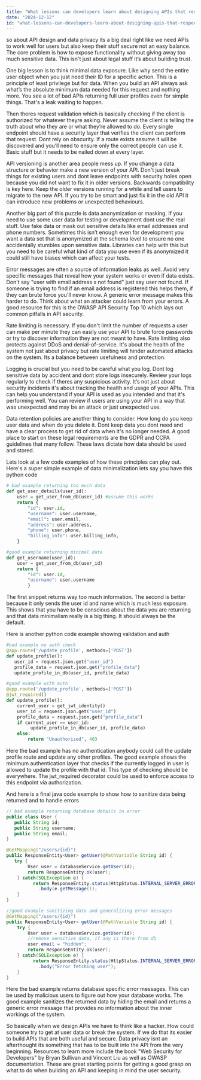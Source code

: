 ```yaml
---
title: "What lessons can developers learn about designing APIs that respect data privacy while providing functional access? (Teaching point: Explores the balance of API design and ethical considerations.)"
date: "2024-12-12"
id: "what-lessons-can-developers-learn-about-designing-apis-that-respect-data-privacy-while-providing-functional-access-teaching-point-explores-the-balance-of-api-design-and-ethical-considerations"
---
```


 so about API design and data privacy its a big deal right like we need APIs to work well for users but also keep their stuff secure not an easy balance. The core problem is how to expose functionality without giving away too much sensitive data. This isn't just about legal stuff it’s about building trust.

One big lesson is to think minimal data exposure. Like why send the entire user object when you just need their ID for a specific action. This is a principle of least privilege but for data. When you build an API always ask what’s the absolute minimum data needed for this request and nothing more. You see a lot of bad APIs returning full user profiles even for simple things. That's a leak waiting to happen.

Then theres request validation which is basically checking if the client is authorized for whatever theyre asking. Never assume the client is telling the truth about who they are or what they’re allowed to do. Every single endpoint should have a security layer that verifies the client can perform that request. Dont rely on obscurity. If a route exists assume it will be discovered and you’ll need to ensure only the correct people can use it. Basic stuff but it needs to be nailed down at every layer.

API versioning is another area people mess up. If you change a data structure or behavior make a new version of your API. Don't just break things for existing users and dont leave endpoints with security holes open because you did not want to fix it in older versions. Backwards compatibility is key here. Keep the older versions running for a while and tell users to migrate to the new API. If you try to be smart and just fix it in the old API it can introduce new problems or unexpected behaviours.

Another big part of this puzzle is data anonymization or masking. If you need to use some user data for testing or development dont use the real stuff. Use fake data or mask out sensitive details like email addresses and phone numbers. Sometimes this isn’t enough even for development you want a data set that is anonymized at the schema level to ensure no one accidentally stumbles upon sensitive data. Libraries can help with this but you need to be careful what kind of data you use even if its anonymized it could still have biases which can affect your tests.

Error messages are often a source of information leaks as well. Avoid very specific messages that reveal how your system works or even if data exists. Don't say "user with email address x not found" just say user not found. If someone is trying to find if an email address is registered this helps them, if they can brute force you'll never know. A generic error message makes this harder to do. Think about what an attacker could learn from your errors. A good resource for this is the OWASP API Security Top 10 which lays out common pitfalls in API security.

Rate limiting is necessary. If you don't limit the number of requests a user can make per minute they can easily use your API to brute force passwords or try to discover information they are not meant to have. Rate limiting also protects against DDoS and denial-of-service. It's about the health of the system not just about privacy but rate limiting will hinder automated attacks on the system. Its a balance between usefulness and protection.

Logging is crucial but you need to be careful what you log. Dont log sensitive data by accident and dont store logs insecurely. Review your logs regularly to check if theres any suspicious activity. It’s not just about security incidents it's about tracking the health and usage of your APIs. This can help you understand if your API is used as you intended and that it's performing well. You can review if users are using your API in a way that was unexpected and may be an attack or just unexpected use.

Data retention policies are another thing to consider. How long do you keep user data and when do you delete it. Dont keep data you dont need and have a clear process to get rid of data when it's no longer needed. A good place to start on these legal requirements are the GDPR and CCPA guidelines that many follow. These laws dictate how data should be used and stored.

Lets look at a few code examples of how these principles can play out. Here's a super simple example of data minimalization lets say you have this python code

```python
# bad example returning too much data
def get_user_details(user_id):
    user = get_user_from_db(user_id) #assume this works
    return {
        "id": user.id,
        "username": user.username,
        "email": user.email,
        "address": user.address,
        "phone": user.phone,
        "billing_info": user.billing_info,
    }

#good example returning minimal data
def get_username(user_id):
    user = get_user_from_db(user_id)
    return {
        "id": user.id,
        "username": user.username
        }
```

The first snippet returns way too much information. The second is better because it only sends the user id and name which is much less exposure. This shows that you have to be conscious about the data you are returning and that data minimalism really is a big thing. It should always be the default.

Here is another python code example showing validation and auth

```python
#bad example no auth check
@app.route('/update_profile', methods=['POST'])
def update_profile():
   user_id = request.json.get("user_id")
   profile_data = request.json.get("profile_data")
   update_profile_in_db(user_id, profile_data)

#good example with auth
@app.route('/update_profile', methods=['POST'])
@jwt_required()
def update_profile():
    current_user = get_jwt_identity()
    user_id = request.json.get("user_id")
    profile_data = request.json.get("profile_data")
    if current_user == user_id:
         update_profile_in_db(user_id, profile_data)
    else:
        return "Unauthorized", 403
```

Here the bad example has no authentication anybody could call the update profile route and update any other profiles. The good example shows the minimum authentication layer that checks if the currently logged in user is allowed to update the profile with that id. This type of checking should be everywhere. The jwt_required decorator could be used to enforce access to this endpoint via authorization.

And here is a final java code example to show how to sanitize data being returned and to handle errors

```java
// bad example returning database details in error
public class User {
   public String id;
   public String username;
   public String email;
}

@GetMapping("/users/{id}")
public ResponseEntity<User> getUser(@PathVariable String id) {
   try {
        User user = databaseService.getUser(id);
        return ResponseEntity.ok(user);
    } catch(SQLException e) {
          return ResponseEntity.status(HttpStatus.INTERNAL_SERVER_ERROR)
            .body(e.getMessage());
    }
}

//good example sanitizing data and generalizing error messages
@GetMapping("/users/{id}")
public ResponseEntity<User> getUser(@PathVariable String id) {
    try {
        User user = databaseService.getUser(id);
        //remove sensitive data, if any is there from db
        user.email = "hidden";
        return ResponseEntity.ok(user);
    } catch(SQLException e) {
          return ResponseEntity.status(HttpStatus.INTERNAL_SERVER_ERROR)
            .body("Error fetching user");
    }
}
```

Here the bad example returns database specific error messages. This can be used by malicious users to figure out how your database works. The good example sanitizes the returned data by hiding the email and returns a generic error message that provides no information about the inner workings of the system.

So basically when we design APIs we have to think like a hacker. How could someone try to get at user data or break the system. If we do that its easier to build APIs that are both useful and secure. Data privacy isnt an afterthought its something that has to be built into the API from the very beginning. Resources to learn more include the book "Web Security for Developers" by Bryan Sullivan and Vincent Liu as well as OWASP documentation. These are great starting points for getting a good grasp on what to do when building an API and keeping in mind the user security.
